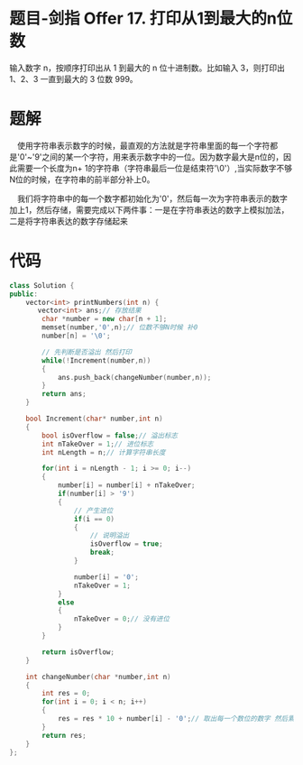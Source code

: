 # 题目-剑指 Offer 17. 打印从1到最大的n位数

输入数字 n，按顺序打印出从 1 到最大的 n 位十进制数。比如输入 3，则打印出 1、2、3 一直到最大的 3 位数 999。


# 题解

&emsp;使用字符串表示数字的时候，最直观的方法就是字符串里面的每一个字符都是'0'~'9'之间的某一个字符，用来表示数字中的一位。因为数字最大是n位的，因此需要一个长度为n+ 1的字符串（字符串最后一位是结束符'\0'）,当实际数字不够N位的时候，在字符串的前半部分补上0。

&emsp;我们将字符串中的每一个数字都初始化为'0'，然后每一次为字符串表示的数字加上1，然后存储，需要完成以下两件事：一是在字符串表达的数字上模拟加法，二是将字符串表达的数字存储起来



# 代码

```cpp
class Solution {
public:
    vector<int> printNumbers(int n) {
       vector<int> ans;// 存放结果
        char *number = new char[n + 1];
        memset(number,'0',n);// 位数不够N时候 补0
        number[n] = '\0';

        // 先判断是否溢出 然后打印
        while(!Increment(number,n))
        {
            ans.push_back(changeNumber(number,n));
        }
        return ans;
    }

    bool Increment(char* number,int n)
    {
        bool isOverflow = false;// 溢出标志
        int nTakeOver = 1;// 进位标志
        int nLength = n;// 计算字符串长度

        for(int i = nLength - 1; i >= 0; i--)
        {
            number[i] = number[i] + nTakeOver;
            if(number[i] > '9')
            {
                // 产生进位
                if(i == 0)
                {
                    // 说明溢出
                    isOverflow = true;
                    break;
                }

                number[i] = '0';
                nTakeOver = 1;
            }
            else
            {
                nTakeOver = 0;// 没有进位
            }
        }

        return isOverflow;
    }

    int changeNumber(char *number,int n)
    {
        int res = 0;
        for(int i = 0; i < n; i++)
        {
            res = res * 10 + number[i] - '0';// 取出每一个数位的数字 然后累加
        }
        return res;
    }
};

```

